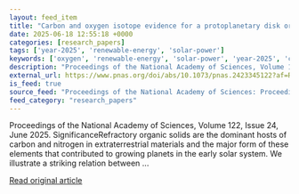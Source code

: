```yaml
---
layout: feed_item
title: "Carbon and oxygen isotope evidence for a protoplanetary disk origin of organic solids in meteorites"
date: 2025-06-18 12:55:18 +0000
categories: [research_papers]
tags: ['year-2025', 'renewable-energy', 'solar-power']
keywords: ['oxygen', 'renewable-energy', 'solar-power', 'year-2025', 'carbon', 'isotope']
description: "Proceedings of the National Academy of Sciences, Volume 122, Issue 24, June 2025"
external_url: https://www.pnas.org/doi/abs/10.1073/pnas.2423345122?af=R
is_feed: true
source_feed: "Proceedings of the National Academy of Sciences: Proceedings of the National Academy of Sciences: Table of Contents"
feed_category: "research_papers"
---
```


Proceedings of the National Academy of Sciences, Volume 122, Issue 24, June 2025. SignificanceRefractory organic solids are the dominant hosts of carbon and nitrogen in extraterrestrial materials and the major form of these elements that contributed to growing planets in the early solar system. We illustrate a striking relation between ...

[Read original article](https://www.pnas.org/doi/abs/10.1073/pnas.2423345122?af=R)
